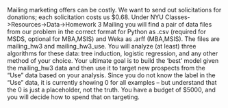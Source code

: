 Mailing marketing offers can be costly.  We want to send out solicitations for donations; each solicitation costs us $0.68.  Under NYU Classes->Resources->Data->Homework 3 Mailing you will find a pair of data files from our problem in the correct format for Python as .csv (required for MSDS, optional for MBA,MSIS) and Weka as .arff (MBA,MSIS).  The files are mailing_hw3 and mailing_hw3_use.  You will analyze (at least) three algorithms for these data: tree induction, logistic regression, and any other method of your choice.  Your ultimate goal is to build the ‘best’ model given the mailing_hw3 data and then use it to target new prospects from the “Use” data based on your analysis. Since you do not know the label in the “Use” data, it is currently showing 0 for all examples – but understand that the 0 is just a placeholder, not the truth. You have a budget of $5000, and you will decide how to spend that on targeting. 

